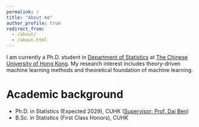 ```yaml
---
permalink: /
title: "About me"
author_profile: true
redirect_from: 
  - /about/
  - /about.html
---
```

I am currently a Ph.D. student in [Department of Statistics](https://www.sta.cuhk.edu.hk/) at [The Chinese University of Hong Kong](https://www.cuhk.edu.hk/english/index.html). My research interest includes theory-driven machine learning methods and theoretical foundation of machine learning.


Academic background
======
- Ph.D. in Statistics (Expected 2029), CUHK ([Supervisor: Prof. Dai Ben](https://www.bendai.org/))
- B.Sc. in Statistics (First Class Honors), CUHK

